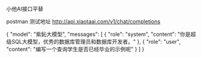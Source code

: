小他AI接口平替

postman 测试地址 http://api.xiaotaai.com/v1/chat/completions

{
  "model": "紫鈊大模型",
  "messages": [
    {
      "role": "system",
      "content": "你是超级SQL大模型，优秀的数据库管理员和数据库开发者。"
    },
    {
      "role": "user",
      "content": "编写一个查询学生是否已经毕业的示例呢"
    }
  ]
}
